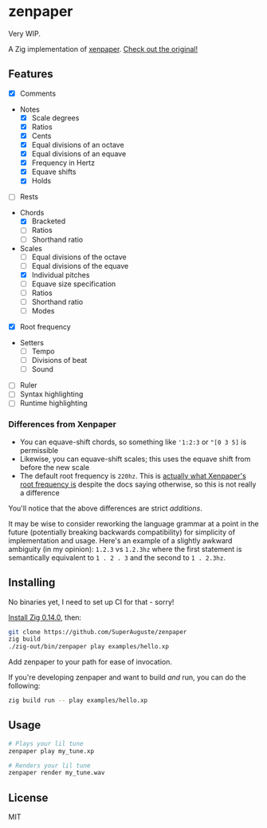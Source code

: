# zenpaper

Very WIP.

A Zig implementation of [xenpaper](https://github.com/dxinteractive/xenpaper). [Check out the original!](https://dxinteractive.github.io/xenpaper/)

## Features

- [x] Comments
- Notes
  - [x] Scale degrees
  - [x] Ratios
  - [x] Cents
  - [x] Equal divisions of an octave
  - [x] Equal divisions of an equave
  - [x] Frequency in Hertz
  - [x] Equave shifts
  - [x] Holds
- [ ] Rests
- Chords
  - [x] Bracketed
  - [ ] Ratios
  - [ ] Shorthand ratio
- Scales
  - [ ] Equal divisions of the octave
  - [ ] Equal divisions of the equave
  - [x] Individual pitches
  - [ ] Equave size specification
  - [ ] Ratios
  - [ ] Shorthand ratio
  - [ ] Modes
- [x] Root frequency
- Setters
  - [ ] Tempo
  - [ ] Divisions of beat
  - [ ] Sound
- [ ] Ruler
- [ ] Syntax highlighting
- [ ] Runtime highlighting

### Differences from Xenpaper

- You can equave-shift chords, so something like `'1:2:3` or `"[0 3 5]` is permissible
- Likewise, you can equave-shift scales; this uses the equave shift from before the new scale
- The default root frequency is `220hz`. This is [actually what Xenpaper's root frequency is](https://github.com/dxinteractive/xenpaper/blob/4684a16be8f2ceaa387406ad5abc67c6862bc341/packages/xenpaper-ui/src/data/process-grammar.ts#L659) despite
the docs saying otherwise, so this is not really a difference

You'll notice that the above differences are strict *additions*.

It may be wise to consider reworking the language grammar at a point in the future (potentially
breaking backwards compatibility) for simplicity of implementation and usage. Here's an example 
of a slightly awkward ambiguity (in my opinion): `1.2.3` vs `1.2.3hz` where the first statement is
semantically equivalent to `1 . 2 . 3` and the second to `1 . 2.3hz`.

## Installing

No binaries yet, I need to set up CI for that - sorry!

[Install Zig 0.14.0](https://ziglang.org/download/#release-0.14.0), then:

```bash
git clone https://github.com/SuperAuguste/zenpaper
zig build
./zig-out/bin/zenpaper play examples/hello.xp
```

Add zenpaper to your path for ease of invocation.

If you're developing zenpaper and want to build *and* run, you can do the following:
```bash
zig build run -- play examples/hello.xp
```

## Usage

```bash
# Plays your lil tune 
zenpaper play my_tune.xp

# Renders your lil tune
zenpaper render my_tune.wav
```

## License

MIT
